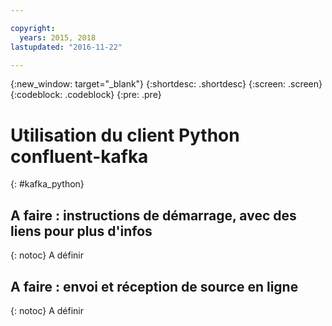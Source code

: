 ```yaml
---

copyright:
  years: 2015, 2018
lastupdated: "2016-11-22"

---
```


{:new_window: target="_blank"}
{:shortdesc: .shortdesc}
{:screen: .screen}
{:codeblock: .codeblock}
{:pre: .pre}

# Utilisation du client Python confluent-kafka
{: #kafka_python}

## A faire : instructions de démarrage, avec des liens pour plus d'infos
{: notoc}
A définir

## A faire : envoi et réception de source en ligne
{: notoc}
A définir
